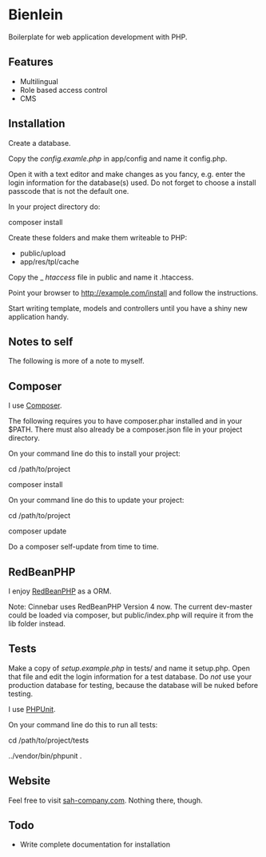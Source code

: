 Bienlein
========

Boilerplate for web application development with PHP.

Features
--------

* Multilingual
* Role based access control
* CMS

Installation
------------

Create a database.

Copy the _config.examle.php_ in app/config and name it config.php.

Open it with a text editor and make changes as you fancy, e.g. enter the login information for the database(s) used. Do not forget to choose a install passcode that is not the default one.

In your project directory do:

composer install

Create these folders and make them writeable to PHP:
* public/upload
* app/res/tpl/cache

Copy the _ _htaccess_ file in public and name it .htaccess.

Point your browser to http://example.com/install and follow the instructions.

Start writing template, models and controllers until you have a shiny new application handy.


Notes to self
-------------

The following is more of a note to myself.


Composer
--------

I use [Composer](http://getcomposer.org/).

The following requires you to have composer.phar installed and in your $PATH.
There must also already be a composer.json file in your project directory.

On your command line do this to install your project:

cd /path/to/project

composer install

On your command line do this to update your project:

cd /path/to/project

composer update

Do a composer self-update from time to time.

RedBeanPHP
----------

I enjoy [RedBeanPHP](http://redbeanphp.com/) as a ORM.

Note: Cinnebar uses RedBeanPHP Version 4 now. The current dev-master could be loaded via composer, but public/index.php will require it from the lib folder instead.


Tests
-----

Make a copy of _setup.example.php_ in tests/ and name it setup.php. Open that file and edit the login information for a test database. Do _not_ use your production database for testing, because the database will be nuked before testing.

I use [PHPUnit](http://phpunit.de/).

On your command line do this to run all tests:

cd /path/to/project/tests

../vendor/bin/phpunit .

Website
-------

Feel free to visit [sah-company.com](http://sah-company.com). Nothing there, though.

Todo
----

* Write complete documentation for installation
